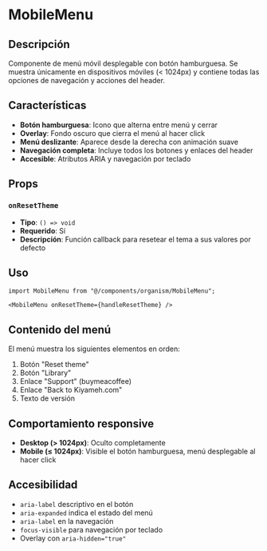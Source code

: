 # MobileMenu

## Descripción

Componente de menú móvil desplegable con botón hamburguesa. Se muestra únicamente en dispositivos móviles (< 1024px) y contiene todas las opciones de navegación y acciones del header.

## Características

- **Botón hamburguesa**: Icono que alterna entre menú y cerrar
- **Overlay**: Fondo oscuro que cierra el menú al hacer click
- **Menú deslizante**: Aparece desde la derecha con animación suave
- **Navegación completa**: Incluye todos los botones y enlaces del header
- **Accesible**: Atributos ARIA y navegación por teclado

## Props

### `onResetTheme`

- **Tipo**: `() => void`
- **Requerido**: Sí
- **Descripción**: Función callback para resetear el tema a sus valores por defecto

## Uso

```tsx
import MobileMenu from "@/components/organism/MobileMenu";

<MobileMenu onResetTheme={handleResetTheme} />
```

## Contenido del menú

El menú muestra los siguientes elementos en orden:

1. Botón "Reset theme"
2. Botón "Library"
3. Enlace "Support" (buymeacoffee)
4. Enlace "Back to Kiyameh.com"
5. Texto de versión

## Comportamiento responsive

- **Desktop (> 1024px)**: Oculto completamente
- **Mobile (≤ 1024px)**: Visible el botón hamburguesa, menú desplegable al hacer click

## Accesibilidad

- `aria-label` descriptivo en el botón
- `aria-expanded` indica el estado del menú
- `aria-label` en la navegación
- `focus-visible` para navegación por teclado
- Overlay con `aria-hidden="true"`
